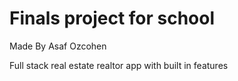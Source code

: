 # Finals project for school
Made By Asaf Ozcohen

Full stack real estate realtor app with built in features
